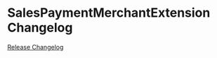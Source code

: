 # SalesPaymentMerchantExtension Changelog

[Release Changelog](https://github.com/spryker/sales-payment-merchant-extension/releases)

